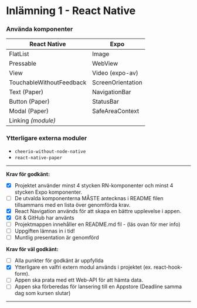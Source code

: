 # Inlämning 1 - React Native

### Använda komponenter

| React Native             | Expo              |
| ------------------------ | ----------------- |
| FlatList                 | Image             |
| Pressable                | WebView           |
| View                     | Video (expo-av)   |
| TouchableWithoutFeedback | ScreenOrientation |
| Text (Paper)             | NavigationBar     |
| Button (Paper)           | StatusBar         |
| Modal (Paper)            | SafeAreaContext   |
| Linking _(module)_       |                   |

### Ytterligare externa moduler

- `cheerio-without-node-native`
- `react-native-paper`

---

**Krav för godkänt:**

- [x] Projektet använder minst 4 stycken RN-komponenter och minst 4 stycken Expo
      komponenter.
- [ ] De utvalda komponenterna MÅSTE antecknas i README filen tillsammans med en
      lista över genomförda krav.
- [x] React Navigation används för att skapa en bättre upplevelse i appen.
- [x] Git & GitHub har använts
- [ ] Projektmappen innehåller en README.md fil - (läs ovan för mer info)
- [ ] Uppgiften lämnas in i tid!
- [ ] Muntlig presentation är genomförd

**Krav för väl godkänt:**

- [ ] Alla punkter för godkänt är uppfyllda
- [x] Ytterligare en valfri extern modul används i projektet (ex. react-hook-form).
- [ ] Appen ska prata med ett Web-API för att hämta data.
- [ ] Appen ska förberedas för lansering till en Appstore (Deadline samma dag som kursen
      slutar)

---
